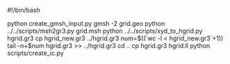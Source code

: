 #!/bin/bash

python create_gmsh_input.py
gmsh -2 grid.geo
python ../../scripts/msh2gr3.py grid.msh
python ../../scripts/xyd_to_hgrid.py hgrid.gr3
cp hgrid_new.gr3 ../hgrid.gr3
num=$((`wc -l < hgrid_new.gr3`+1))
tail -n+$num hgrid.gr3 >> ../hgrid.gr3
cd ..
cp hgrid.gr3 hgrid.ll
python scripts/create_ic.py

